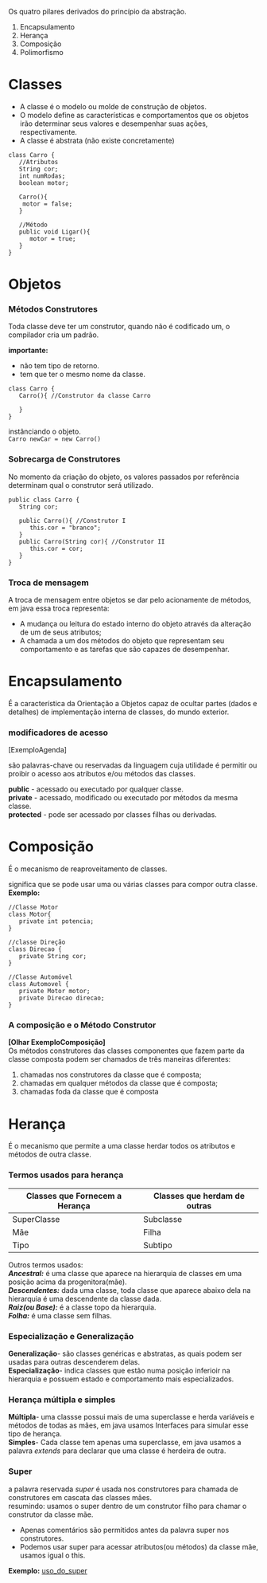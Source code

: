 Os quatro pilares derivados do princípio da abstração.
1. Encapsulamento
2. Herança
3. Composição 
4. Polimorfismo

# Classes 

- A classe é o modelo ou molde de construção de objetos.
- O modelo define as características e comportamentos que os objetos irão determinar seus valores e desempenhar suas ações, respectivamente.
- A classe é abstrata (não existe concretamente)

```
class Carro {
   //Atributos
   String cor;
   int numRodas;
   boolean motor;

   Carro(){
    motor = false;  
   }

   //Método
   public void Ligar(){
      motor = true;
   }
}
```

# Objetos

### Métodos Construtores

Toda classe deve ter um construtor, quando não é codificado um, o compilador cria um padrão.<br>

**importante:**
- não tem tipo de retorno. 
- tem que ter o mesmo nome da classe.

```
class Carro {
   Carro(){ //Construtor da classe Carro
      
   }
}

```
instânciando o objeto.<br>
`Carro newCar = new Carro()`

### Sobrecarga de Construtores 

No momento da criação do objeto, os valores passados por referência determinam qual o construtor será utilizado. 

```
public class Carro {
   String cor;

   public Carro(){ //Construtor I
      this.cor = "branco";
   }
   public Carro(String cor){ //Construtor II
      this.cor = cor;
   }
}
```

### Troca de mensagem 

A troca de mensagem entre objetos se dar pelo acionamente de métodos, em java essa troca representa: 
- A mudança ou leitura do estado interno do objeto através da alteração de um de seus atributos;
- A chamada a um dos métodos do objeto que representam seu comportamento e as tarefas que são capazes de desempenhar.

# Encapsulamento 

É a característica da Orientação a Objetos capaz de ocultar partes (dados e detalhes) de implementação interna de classes, do mundo exterior.

### modificadores de acesso

[ExemploAgenda]<br>

são palavras-chave ou reservadas da linguagem cuja utilidade é permitir ou proibir o acesso aos atributos e/ou métodos das classes.<br>

**public** - acessado ou executado por qualquer classe.<br>
**private** - acessado, modificado ou executado por métodos da mesma classe.<br>
**protected** - pode ser acessado por classes filhas ou derivadas.

# Composição 

É o mecanismo de reaproveitamento de classes.

significa que se pode usar uma ou várias classes para compor outra classe.<br> 
**Exemplo:** 
```
//Classe Motor 
class Motor{
   private int potencia;
}

//classe Direção 
class Direcao {
   private String cor;
}

//Classe Automóvel 
class Automovel {
   private Motor motor;
   private Direcao direcao;
}
```

### A composição e o Método Construtor 

**[Olhar ExemploComposição]**<br>
Os métodos construtores das classes componentes que fazem parte da classe composta podem ser chamados de três maneiras diferentes: 
1. chamadas nos construtores da classe que é composta;
2. chamadas em qualquer métodos da classe que é composta;
3. chamadas foda da classe que é composta

# Herança 

É o mecanismo que permite a uma classe herdar todos os atributos e métodos de outra classe.

### Termos usados para herança 

|Classes que Fornecem a Herança|Classes que herdam de outras|
|---|---|
|SuperClasse|Subclasse|
|Mãe|Filha|
|Tipo|Subtipo|

Outros termos usados:<br>
***Ancestral:*** é uma classe que aparece na hierarquia de classes em uma posição acima da progenitora(mãe).<br> 
***Descendentes:*** dada uma classe, toda classe que aparece abaixo dela na hierarquia é uma descendente da classe dada.<br>
***Raiz(ou Base):*** é a classe topo da hierarquia.<br>
***Folha:*** é uma classe sem filhas.

### Especialização e Generalização 

**Generalização**- são classes genéricas e abstratas, as quais podem ser usadas para outras descenderem delas.<br>
**Especialização**- indica classes que estão numa posição inferioir na hierarquia e possuem estado e comportamento mais especializados.

### Herança múltipla e simples

**Múltipla**- uma classse possui mais de uma superclasse e herda variáveis e métodos de todas as mães, em java usamos Interfaces para simular esse tipo de herança.<br>
**Simples**- Cada classe tem apenas uma superclasse, em java usamos a palavra *extends* para declarar que uma classe é herdeira de outra.

### Super 

a palavra reservada *super* é usada nos construtores para chamada de construtores em cascata das classes mães.<br>
resumindo: usamos o super dentro de um construtor filho para chamar o construtor da classe mãe.<br>
- Apenas comentários são permitidos antes da palavra super nos construtores.
- Podemos usar super para acessar atributos(ou métodos) da classe mãe, usamos igual o this.

**Exemplo:** 
[uso_do_super](imgs/uso%20do%20super.png)


